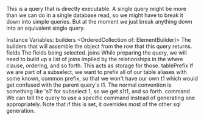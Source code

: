 This is a query that is directly executable. A single query might be more than we can do in a single database read, so we might have to break it down into simple queries. But at the moment we just break anything down into an equivalent single query.

Instance Variables:
	builders	<OrderedCollection of: ElementBuilder)>	The builders that will assemble the object from the row that this query returns.
	fields	<OrderedCollection of: DatabaseField>	The fields being selected.
	joins	<OrderedCollection of: Join> While preparing the query, we will need to build up a list of joins implied by the relationships in the where clause, ordering, and so forth. This acts as storage for those.
	tablePrefix	<String>	If we are part of a subselect, we want to prefix all of our table aliases with some known, common prefix, so that we won't have our own t1 which would get confused with the parent query's t1. The normal convention is something like 's1' for subselect 1, so we get s1t1, and so forth.
	command <DatabaseCommand> We can tell the query to use a specific command instead of generating one appropriately. Note that if this is set, it overrides most of the other sql generation.

